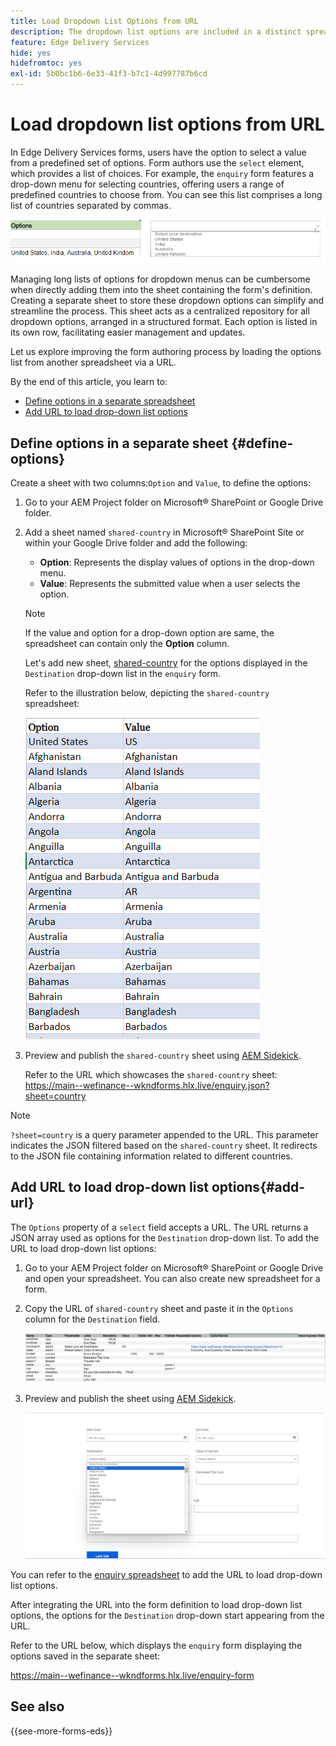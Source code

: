 ```yaml
---
title: Load Dropdown List Options from URL
description: The dropdown list options are included in a distinct spreadsheet and then imported into the primary spreadsheet via the provided URL.
feature: Edge Delivery Services
hide: yes
hidefromtoc: yes
exl-id: 5b0bc1b6-6e33-41f3-b7c1-4d997787b6cd
---
```

# Load dropdown list options from URL 

In Edge Delivery Services forms, users have the option to select a value from a predefined set of options. Form authors use the `select` element, which provides a list of choices. 
For example, the `enquiry` form features a drop-down menu for selecting countries, offering users a range of predefined countries to choose from. You can see this list comprises a long list of countries separated by commas.

![Drop-down options](/help/forms/assets/drop-down-options.png)

Managing long lists of options for dropdown menus can be cumbersome when directly adding them into the sheet containing the form's definition. Creating a separate sheet to store these dropdown options can simplify and streamline the process. This sheet acts as a centralized repository for all dropdown options, arranged in a structured format. Each option is listed in its own row, facilitating easier management and updates.

Let us explore improving the form authoring process by loading the options list from another spreadsheet via a URL. 

By the end of this article, you learn to:

* [Define options in a separate spreadsheet ](#define-options)
* [Add URL to load drop-down list options](#add-url)

## Define options in a separate sheet {#define-options}

Create a sheet with two columns:`Option` and `Value`, to define the options:

1. Go to your AEM Project folder on Microsoft® SharePoint or Google Drive folder. 
2. Add a sheet named `shared-country` in Microsoft® SharePoint Site or within your Google Drive folder and add the following:
   
    * **Option**: Represents the display values of options in the drop-down menu.
    * **Value**: Represents the submitted value when a user selects the option.

    >[!NOTE]
    >
    > If the value and option for a drop-down option are same, the spreadsheet can contain only the **Option** column.

   Let's add new sheet, [shared-country](/help/forms/assets/enquiry-options.xlsx) for the options displayed in the `Destination` drop-down list in the `enquiry` form.

    Refer to the illustration below, depicting the `shared-country` spreadsheet:

   ![Drop-down for country](/help/forms/assets/drop-down-country-options.png)
3. Preview and publish the `shared-country` sheet using [AEM Sidekick](https://www.aem.live/developer/tutorial#preview-and-publish-your-content). 
  
   Refer to the URL which showcases the `shared-country` sheet:
   https://main--wefinance--wkndforms.hlx.live/enquiry.json?sheet=country  

>[!NOTE]
>
> `?sheet=country` is a query parameter appended to the URL. This parameter indicates the JSON filtered based on the `shared-country` sheet. It redirects to the JSON file containing information related to different countries.

## Add URL to load drop-down list options{#add-url}

The `Options` property of a `select` field accepts a URL. The URL returns a JSON array used as options for the `Destination` drop-down list. To add the URL to load drop-down list options:

1. Go to your AEM Project folder on Microsoft® SharePoint or Google Drive and open your spreadsheet. You can also create new spreadsheet for a form.
1. Copy the URL of `shared-country` sheet and paste it in the `Options` column for the `Destination` field.

     ![Enquiry spreadsheet](/help/forms/assets/drop-down-enquiry.png)

1. Preview and publish the sheet using [AEM Sidekick](https://www.aem.live/developer/tutorial#preview-and-publish-your-content).


   ![Drop-down for country](/help/forms/assets/load-dropdown-options-form.png)

You can refer to the [enquiry spreadsheet](/help/forms/assets/enquiry-options.xlsx) to add the URL to load drop-down list options.

After integrating the URL into the form definition to load drop-down list options, the options for the `Destination` drop-down start appearing from the URL.

Refer to the URL below, which displays the `enquiry` form displaying the options saved in the separate sheet:

https://main--wefinance--wkndforms.hlx.live/enquiry-form 

## See also

{{see-more-forms-eds}}
